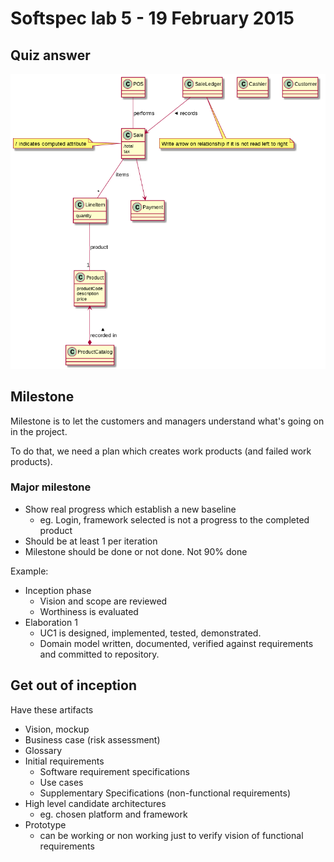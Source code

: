 # Softspec lab 5 - 19 February 2015

## Quiz answer

![Answer](img/05-lab.png)

## Milestone

Milestone is to let the customers and managers understand what's going on in the project.

To do that, we need a plan which creates work products (and failed work products).

### Major milestone
- Show real progress which establish a new baseline
  - eg. Login, framework selected is not a progress to the completed product
- Should be at least 1 per iteration
- Milestone should be done or not done. Not 90% done

Example:

- Inception phase
  - Vision and scope are reviewed
  - Worthiness is evaluated
- Elaboration 1
  - UC1 is designed, implemented, tested, demonstrated.
  - Domain model written, documented, verified against requirements and committed to repository.

## Get out of inception

Have these artifacts

- Vision, mockup
- Business case (risk assessment)
- Glossary
- Initial requirements
  - Software requirement specifications
  - Use cases
  - Supplementary Specifications (non-functional requirements)
- High level candidate architectures
  - eg. chosen platform and framework
- Prototype
  - can be working or non working just to verify vision of functional requirements